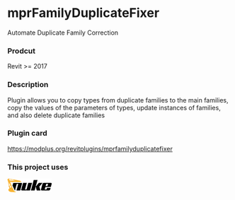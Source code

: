 # mprFamilyDuplicateFixer
Automate Duplicate Family Correction
### Prodcut ###
Revit >= 2017
### Description ###
Plugin allows you to copy types from duplicate families to the main families, copy the values of the parameters of types, update instances of families, and also delete duplicate families
### Plugin card ###
https://modplus.org/revitplugins/mprfamilyduplicatefixer
### This project uses

[<img align="left" src="https://raw.githubusercontent.com/ModPlus-Software/Documentation/master/Images/nuke-logo-small.png" />](https://nuke.build/)
